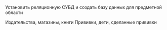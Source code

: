 Установить реляционную СУБД и создать базу данных для предметной области

Издательства, магазины, книги
Прививки, дети, сделанные прививки
